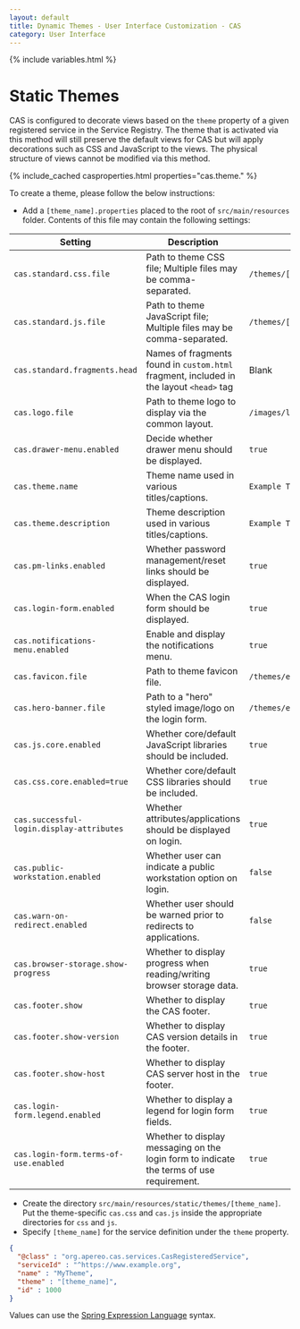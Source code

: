 ```yaml
---
layout: default
title: Dynamic Themes - User Interface Customization - CAS
category: User Interface
---
```


{% include variables.html %}

# Static Themes

CAS is configured to decorate views based on the `theme` property of a given 
registered service in the Service Registry. The theme that is activated via 
this method will still preserve the default views for CAS but will apply 
decorations such as CSS and JavaScript to the views. The physical structure 
of views cannot be modified via this method.

{% include_cached casproperties.html properties="cas.theme." %}
                       
To create a theme, please follow the below instructions:

- Add a `[theme_name].properties` placed to the root of `src/main/resources` folder. 
Contents of this file may contain the following settings:

| Setting                                   | Description                                                                              | Value                                |
|-------------------------------------------|------------------------------------------------------------------------------------------|--------------------------------------|
| `cas.standard.css.file`                   | Path to theme CSS file; Multiple files may be comma-separated.                           | `/themes/[theme_name]/css/cas.css`   |
| `cas.standard.js.file`                    | Path to theme JavaScript file; Multiple files may be comma-separated.                    | `/themes/[theme_name]/js/js/css`     |
| `cas.standard.fragments.head`             | Names of fragments found in `custom.html` fragment, included in the layout `<head>` tag  | Blank                                |
| `cas.logo.file`                           | Path to theme logo to display via the common layout.                                     | `/images/logo.png`                   |
| `cas.drawer-menu.enabled`                 | Decide whether drawer menu should be displayed.                                          | `true`                               |
| `cas.theme.name`                          | Theme name used in various titles/captions.                                              | `Example Theme`                      |
| `cas.theme.description`                   | Theme description used in various titles/captions.                                       | `Example Theme Description`          |
| `cas.pm-links.enabled`                    | Whether password management/reset links should be displayed.                             | `true`                               |
| `cas.login-form.enabled`                  | When the CAS login form should be displayed.                                             | `true`                               |
| `cas.notifications-menu.enabled`          | Enable and display the notifications menu.                                               | `true`                               |
| `cas.favicon.file`                        | Path to theme favicon file.                                                              | `/themes/example/images/favicon.ico` |
| `cas.hero-banner.file`                    | Path to a "hero" styled image/logo on the login form.                                    | `/themes/example/images/hero.png`    |
| `cas.js.core.enabled`                     | Whether core/default JavaScript libraries should be included.                            | `true`                               |
| `cas.css.core.enabled=true`               | Whether core/default CSS libraries should be included.                                   | `true`                               |
| `cas.successful-login.display-attributes` | Whether attributes/applications should be displayed on login.                            | `true`                               |
| `cas.public-workstation.enabled`          | Whether user can indicate a public workstation option on login.                          | `false`                              |
| `cas.warn-on-redirect.enabled`            | Whether user should be warned prior to redirects to applications.                        | `false`                              |
| `cas.browser-storage.show-progress`       | Whether to display progress when reading/writing browser storage data.                   | `true`                               |
| `cas.footer.show`                         | Whether to display the CAS footer.                                                       | `true`                               |
| `cas.footer.show-version`                 | Whether to display CAS version details in the footer.                                    | `true`                               |
| `cas.footer.show-host`                    | Whether to display CAS server host in the footer.                                        | `true`                               |
| `cas.login-form.legend.enabled`           | Whether to display a legend for login form fields.                                       | `true`                               |
| `cas.login-form.terms-of-use.enabled`     | Whether to display messaging on the login form to indicate the terms of use requirement. | `true`                               |


- Create the directory `src/main/resources/static/themes/[theme_name]`. Put the 
  theme-specific `cas.css` and `cas.js` inside the appropriate directories for `css` and `js`.
- Specify `[theme_name]` for the service definition under the `theme` property.

```json
{
  "@class" : "org.apereo.cas.services.CasRegisteredService",
  "serviceId" : "^https://www.example.org",
  "name" : "MyTheme",
  "theme" : "[theme_name]",
  "id" : 1000
}
```

Values can use the [Spring Expression Language](../configuration/Configuration-Spring-Expressions.html) syntax.
